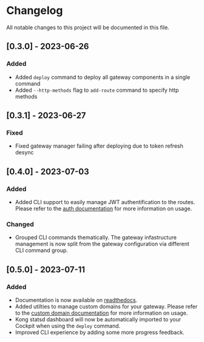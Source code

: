 # Changelog

All notable changes to this project will be documented in this file.

<!-- The format is based on [Keep a Changelog](https://keepachangelog.com/en/1.0.0/),
and this project adheres to [Semantic Versioning](https://semver.org/spec/v2.0.0.html). -->

## [0.3.0] - 2023-06-26

### Added

- Added `deploy` command to deploy all gateway components in a single command
- Added `--http-methods` flag to `add-route` command to specify http methods

## [0.3.1] - 2023-06-27

### Fixed

- Fixed gateway manager failing after deploying due to token refresh desync

## [0.4.0] - 2023-07-03

### Added

- Added CLI support to easily manage JWT authentification to the routes. Please refer to the [auth documentation](https://serverless-gateway.readthedocs.io/en/latest/auth.html) for more information on usage.

### Changed

- Grouped CLI commands thematically. The gateway infastructure management is now split from the gateway configuration via different CLI command group.

## [0.5.0] - 2023-07-11

### Added

- Documentation is now available on [readthedocs](https://serverless-gateway.readthedocs.io/en/latest/).
- Added utilties to manage custom domains for your gateway. Please refer to the [custom domain documentation](https://serverless-gateway.readthedocs.io/en/latest/domains.html) for more information on usage.
- Kong statsd dashboard will now be automatically imported to your Cockpit when using the `deploy` command.
- Improved CLI experience by adding some more progress feedback.
